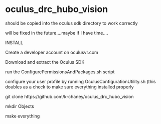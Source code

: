 oculus_drc_hubo_vision
======================


<p>
should be copied into the oculus sdk directory to work correctly
</p>

<p>
will be fixed in the future....maybe if I have time....
</p>



<p> INSTALL </p>

<p> Create a developer account on oculusvr.com </p>

<p> Download and extract the Oculus SDK </p>

<p> run the ConfigurePermissionsAndPackages.sh script </p>

<p> configure your user profile by running OculusConfigurationUtility.sh (this doubles as a check to make sure everything installed properly </p>

<p> git clone https://github.com/k-chaney/oculus_drc_hubo_vision </p>

<p> mkdir Objects </p>

<p> make everything </p>
